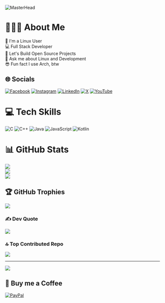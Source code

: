 ![MasterHead](https://github.com/user-attachments/assets/236c27dc-15d8-428e-aa93-b2d272b2609e)

# 🧔🏻‍♂️ About Me
🐧 I'm a Linux User<br>💻 Full Stack Developer<br>🤝 Let's Build Open Source Projects<br>💬 Ask me about Linux and Development<br>😎 Fun fact I use Arch, btw


## 🌐 Socials
[![Facebook](https://img.shields.io/badge/Facebook-%231877F2.svg?logo=Facebook&logoColor=white)](https://facebook.com/mrzitesh) [![Instagram](https://img.shields.io/badge/Instagram-%23E4405F.svg?logo=Instagram&logoColor=white)](https://instagram.com/mrzitesh) [![LinkedIn](https://img.shields.io/badge/LinkedIn-%230077B5.svg?logo=linkedin&logoColor=white)](https://linkedin.com/in/mrzitesh) [![X](https://img.shields.io/badge/X-black.svg?logo=X&logoColor=white)](https://x.com/mrzitesh) [![YouTube](https://img.shields.io/badge/YouTube-%23FF0000.svg?logo=YouTube&logoColor=white)](https://youtube.com/@UCEhO2HwPIJ-K9T16QzuClAQ) 

# 💻 Tech Skills
![C](https://img.shields.io/badge/c-%2300599C.svg?style=for-the-badge&logo=c&logoColor=white) 
![C++](https://img.shields.io/badge/c++-%2300599C.svg?style=for-the-badge&logo=c%2B%2B&logoColor=white) 
![Java](https://img.shields.io/badge/java-%23ED8B00.svg?style=for-the-badge&logo=openjdk&logoColor=white) 
![JavaScript](https://img.shields.io/badge/javascript-%23323330.svg?style=for-the-badge&logo=javascript&logoColor=%23F7DF1E) ![Kotlin](https://img.shields.io/badge/kotlin-%237F52FF.svg?style=for-the-badge&logo=kotlin&logoColor=white)

# 📊 GitHub Stats
![](https://github-readme-streak-stats.herokuapp.com/?user=mrzitesh&theme=radical&hide_border=false)<br/>
![](https://github-readme-stats.vercel.app/api?username=mrzitesh&theme=radical&hide_border=false&include_all_commits=true&count_private=true)<br/>
![](https://github-readme-stats.vercel.app/api/top-langs/?username=mrzitesh&theme=radical&hide_border=false&include_all_commits=true&count_private=true&layout=compact)

## 🏆 GitHub Trophies
![](https://github-profile-trophy.vercel.app/?username=mrzitesh&theme=radical&no-frame=false&no-bg=false&margin-w=4)

### ✍️ Dev Quote
![](https://quotes-github-readme.vercel.app/api?type=horizontal&theme=radical)

### 🔝 Top Contributed Repo
![](https://github-contributor-stats.vercel.app/api?username=mrzitesh&limit=5&theme=radical&combine_all_yearly_contributions=true)

---
[![](https://visitcount.itsvg.in/api?id=mrzitesh&icon=0&color=0)](https://visitcount.itsvg.in)

  ## 🍵 Buy me a Coffee 
  [![PayPal](https://img.shields.io/badge/PayPal-00457C?style=for-the-badge&logo=paypal&logoColor=white)](https://paypal.me/mrzitesh) 

  
<!-- Proudly created with GPRM ( https://gprm.itsvg.in ) -->
